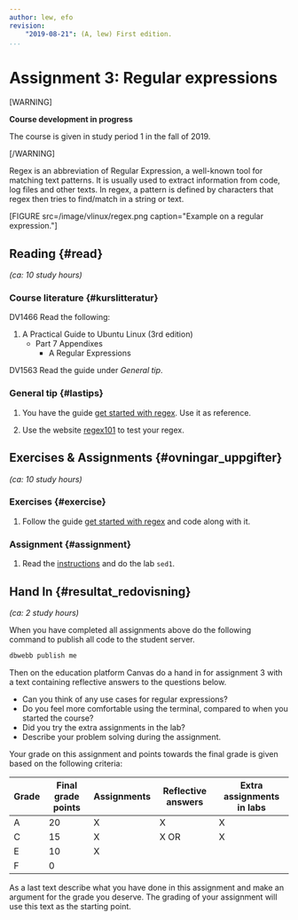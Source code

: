 ```yaml
---
author: lew, efo
revision:
    "2019-08-21": (A, lew) First edition.
...
```

Assignment 3: Regular expressions
==================================

[WARNING]

**Course development in progress**

The course is given in study period 1 in the fall of 2019.

[/WARNING]

Regex is an abbreviation of Regular Expression, a well-known tool for matching text patterns. It is usually used to extract information from code, log files and other texts. In regex, a pattern is defined by characters that regex then tries to find/match in a string or text.

<!--more-->

[FIGURE src=/image/vlinux/regex.png caption="Example on a regular expression."]

<!--
<small><i>(Detta är instruktionen för kursmomentet och omfattar det som skall göras inom ramen för kursmomentet. Momentet omfattar cirka **20 studietimmar** inklusive läsning, arbete med övningar och uppgifter, felsökning, problemlösning, redovisning och eftertanke. Läs igenom hela kursmomentet innan du börjar jobba. Om möjligt -- planera och prioritera var du vill lägga tiden.)</i></small> -->



Reading  {#read}
---------------------------------

*(ca: 10 study hours)*

### Course literature  {#kurslitteratur}

DV1466 Read the following:

1. A Practical Guide to Ubuntu Linux (3rd edition)
    * Part 7 Appendixes
        * A Regular Expressions

DV1563 Read the guide under *General tip*.



### General tip {#lastips}

1. You have the guide [get started with regex](guide/get-started-with-regex). Use it as reference.

1. Use the website [regex101](https://regex101.com/) to test your regex.



Exercises & Assignments {#ovningar_uppgifter}
-------------------------------------------

*(ca: 10 study hours)*



### Exercises {#exercise}

1. Follow the guide [get started with regex](guide/get-started-with-regex) and code along with it.



### Assignment {#assignment}

1. Read the [instructions](uppgift/unix-lab) and do the lab `sed1`.



Hand In {#resultat_redovisning}
-----------------------------------------------

*(ca: 2 study hours)*

When you have completed all assignments above do the following command to publish all code to the student server.

```bash
dbwebb publish me
```

Then on the education platform Canvas do a hand in for assignment 3 with a text containing reflective answers to the questions below.

* Can you think of any use cases for regular expressions?
* Do you feel more comfortable using the terminal, compared to when you started the course?
* Did you try the extra assignments in the lab?
* Describe your problem solving during the assignment. 

Your grade on this assignment and points towards the final grade is given based on the following criteria:

| Grade | Final grade points | Assignments | Reflective answers | Extra assignments in labs |
|-------|----------|------|------ |------|
| A     | 20       | X    | X     | X
| C     | 15       | X    | X  OR | X
| E     | 10       | X    |       |
| F     | 0        |      |       |

As a last text describe what you have done in this assignment and make an argument for the grade you deserve. The grading of your assignment will use this text as the starting point.
